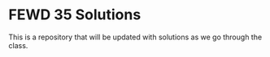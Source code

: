 # FEWD 35 Solutions

This is a repository that will be updated with solutions as we go through the class.
